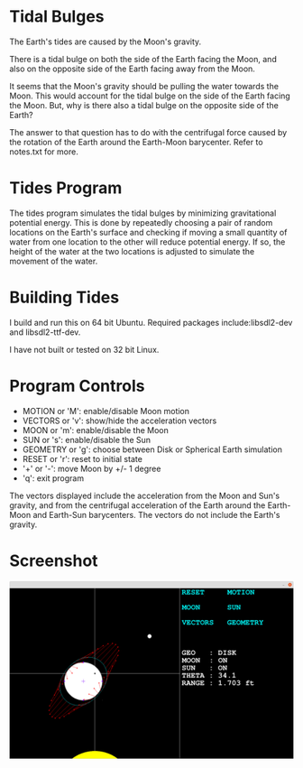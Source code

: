 # Tidal Bulges

The Earth's tides are caused by the Moon's gravity.

There is a tidal bulge on both the side of the Earth facing the Moon, and
also on the opposite side of the Earth facing away from the Moon.

It seems that the Moon's gravity should be pulling the water towards the Moon.
This would account for the tidal bulge on the side of the Earth facing the Moon.
But, why is there also a tidal bulge on the opposite side of the Earth?

The answer to that question has to do with the centrifugal force caused by the
rotation of the Earth around the Earth-Moon barycenter. Refer to notes.txt for more.

# Tides Program

The tides program simulates the tidal bulges by minimizing gravitational potential energy.
This is done by repeatedly choosing a pair of random locations on the Earth's
surface and checking if moving a small quantity of water from one location to the other
will reduce potential energy. If so, the height of the water at the two locations
is adjusted to simulate the movement of the water.

# Building Tides

I build and run this on 64 bit Ubuntu.
Required packages include:libsdl2-dev and libsdl2-ttf-dev.

I have not built or tested on 32 bit Linux.

# Program Controls

* MOTION or 'M': enable/disable Moon motion
* VECTORS or 'v': show/hide the acceleration vectors
* MOON or 'm': enable/disable the Moon
* SUN or 's': enable/disable the Sun
* GEOMETRY or 'g': choose between Disk or Spherical Earth simulation
* RESET or 'r': reset to initial state
* '+' or '-':  move Moon by +/- 1 degree
* 'q':  exit program

The vectors displayed include the acceleration from the Moon and Sun's gravity, and
from the centrifugal acceleration of the Earth around the Earth-Moon and Earth-Sun
barycenters. The vectors do not include the Earth's gravity.

# Screenshot

![screenshot.png](/assets/screenshot.png)

